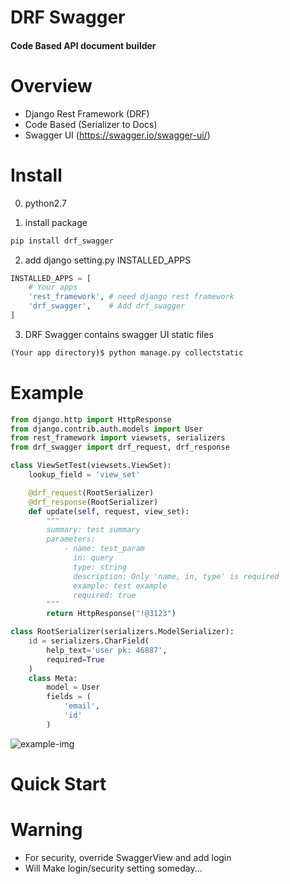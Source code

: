 # DRF Swagger
#### Code Based API document builder

# Overview
- Django Rest Framework (DRF)
- Code Based (Serializer to Docs)
- Swagger UI (https://swagger.io/swagger-ui/)

# Install
0. python2.7

1. install package
```bash
pip install drf_swagger
```
2. add django setting.py INSTALLED_APPS
```python
INSTALLED_APPS = [
    # Your apps
    'rest_framework', # need django rest framework
    'drf_swagger',    # Add drf_swagger
]
```
3. DRF Swagger contains swagger UI static files
```bash
(Your app directory)$ python manage.py collectstatic
```


# Example
```python
from django.http import HttpResponse
from django.contrib.auth.models import User
from rest_framework import viewsets, serializers
from drf_swagger import drf_request, drf_response

class ViewSetTest(viewsets.ViewSet):
    lookup_field = 'view_set'

    @drf_request(RootSerializer)
    @drf_response(RootSerializer)
    def update(self, request, view_set):
        """
        summary: test summary
        parameters:
            - name: test_param
              in: query
              type: string
              description: Only 'name, in, type' is required
              example: test example
              required: true
        """
        return HttpResponse("!@3123")

class RootSerializer(serializers.ModelSerializer):
    id = serializers.CharField(
        help_text='user pk: 46887',
        required=True
    )
    class Meta:
        model = User
        fields = (
            'email',
            'id'
        )
```
![example-img]

# Quick Start

# Warning
- For security, override SwaggerView and add login
- Will Make login/security setting someday...

[example-img]: https://github.com/koyouhun/drf_swagger/blob/master/img/web.png?raw=true
